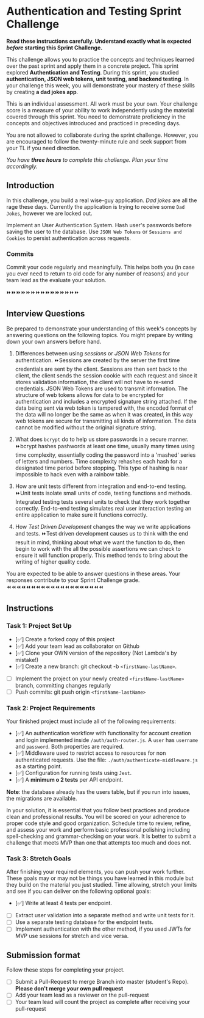 # Authentication and Testing Sprint Challenge

**Read these instructions carefully. Understand exactly what is expected _before_ starting this Sprint Challenge.**

This challenge allows you to practice the concepts and techniques learned over the past sprint and apply them in a concrete project. This sprint explored **Authentication and Testing**. During this sprint, you studied **authentication, JSON web tokens, unit testing, and backend testing**. In your challenge this week, you will demonstrate your mastery of these skills by creating **a dad jokes app**.

This is an individual assessment. All work must be your own. Your challenge score is a measure of your ability to work independently using the material covered through this sprint. You need to demonstrate proficiency in the concepts and objectives introduced and practiced in preceding days.

You are not allowed to collaborate during the sprint challenge. However, you are encouraged to follow the twenty-minute rule and seek support from your TL if you need direction.

_You have **three hours** to complete this challenge. Plan your time accordingly._

## Introduction

In this challenge, you build a real wise-guy application. _Dad jokes_ are all the rage these days. Currently the application is trying to receive some `Dad Jokes`, however we are locked out.

Implement an User Authentication System. Hash user's passwords before saving the user to the database. Use `JSON Web Tokens` or `Sessions and Cookies` to persist authentication across requests.

### Commits

Commit your code regularly and meaningfully. This helps both you (in case you ever need to return to old code for any number of reasons) and your team lead as the evaluate your solution.

⏩⏩⏩⏩⏩⏩⏩⏩⏩⏩⏩⏩⏩⏩⏩
## Interview Questions

Be prepared to demonstrate your understanding of this week's concepts by answering questions on the following topics. You might prepare by writing down your own answers before hand.

1. Differences between using _sessions_ or _JSON Web Tokens_ for authentication.
    ⏩Sessions are created by the server the first time credentials are sent by the client. Sessions are then sent back to the client, the client sends the session cookie with each request and since it stores validation information, the client will not have to re-send credentials.
     JSON Web Tokens are used to transmit information. The structure of web tokens allows for data to be encrypted for authentication and includes a encrypted signature string attached. If the data being sent via web token is tampered with, the encoded format of the data will no longer be the same as when it was created, in this way web tokens are secure for transmitting all kinds of information. The data cannot be modified without the original signature string.

2. What does `bcrypt` do to help us store passwords in a secure manner.
    ⏩bcrypt hashes pashwords at least one time, usually many times using time complexity, essentially coding the password into a 'mashed' series of letters and numbers. Time complexity rehashes each hash for a designated time period before stopping. This type of hashing is near impossible to hack even with a rainbow table.

3. How are unit tests different from integration and end-to-end testing.
    ⏩Unit tests isolate small units of code, testing functions and methods. Integrated testing tests several units to check that they work together correctly. End-to-end testing simulates real user interaction testing an entire application to make sure it functions correctly.

4. How _Test Driven Development_ changes the way we write applications and tests.
    ⏩Test driven development causes us to think with the end result in mind, thinking about what we want the function to do, then begin to work with the all the possible assertions we can check to ensure it will function properly. This method tends to bring about the writing of higher quality code.

You are expected to be able to answer questions in these areas. Your responses contribute to your Sprint Challenge grade.
⏪⏪⏪⏪⏪⏪⏪⏪⏪⏪⏪⏪⏪⏪⏪⏪⏪⏪⏪⏪
## Instructions

### Task 1: Project Set Up

- [✅] Create a forked copy of this project
- [✅] Add your team lead as collaborator on Github
- [✅] Clone your OWN version of the repository (Not Lambda's by mistake!)
- [✅] Create a new branch: git checkout -b `<firstName-lastName>`.
- [ ] Implement the project on your newly created `<firstName-lastName>` branch, committing changes regularly
- [ ] Push commits: git push origin `<firstName-lastName>`

### Task 2: Project Requirements

Your finished project must include all of the following requirements:

- [✅] An authentication workflow with functionality for account creation and login implemented inside `/auth/auth-router.js`. A `user` has `username` and `password`. Both properties are required.
- [✅] Middleware used to restrict access to resources for non authenticated requests. Use the file: `./auth/authenticate-middleware.js` as a starting point.
- [✅] Configuration for running tests using `Jest`.
- [✅] A **minimum o 2 tests** per API endpoint.

**Note**: the database already has the users table, but if you run into issues, the migrations are available.

In your solution, it is essential that you follow best practices and produce clean and professional results. You will be scored on your adherence to proper code style and good organization. Schedule time to review, refine, and assess your work and perform basic professional polishing including spell-checking and grammar-checking on your work. It is better to submit a challenge that meets MVP than one that attempts too much and does not.

### Task 3: Stretch Goals

After finishing your required elements, you can push your work further. These goals may or may not be things you have learned in this module but they build on the material you just studied. Time allowing, stretch your limits and see if you can deliver on the following optional goals:

- [✅] Write at least 4 tests per endpoint.
- [ ] Extract user validation into a separate method and write unit tests for it.
- [ ] Use a separate testing database for the endpoint tests.
- [ ] Implement authentication with the other method, if you used JWTs for MVP use sessions for stretch and vice versa.

## Submission format

Follow these steps for completing your project.

- [ ] Submit a Pull-Request to merge <firstName-lastName> Branch into master (student's Repo). **Please don't merge your own pull request**
- [ ] Add your team lead as a reviewer on the pull-request
- [ ] Your team lead will count the project as complete after receiving your pull-request
